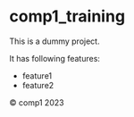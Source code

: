 # comp1_training

This is a dummy project.

It has following features:
- feature1
- feature2

&copy; comp1 2023
